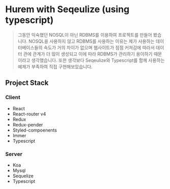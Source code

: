 # Hurem with Seqeulize (using typescript)

>그동안 익숙했던 NOSQL이 아닌 RDBMS를 이용하여 프로젝트를 만들어 봤습니다.
NOSQL을 사용하지 않고 RDBMS를 사용하는 이유는
제가 사용하는 데이터베이스들의 속도가 거의 차이가 없으며 웹사이트가 점점 커져감에 따라서 데이터 관에 관계가 더 많이 생성되고 이에 따라 RDBMS가 관리하기 용이하기 때문이라고 생각했습니다. 또한 생각보다 Seqeulize와 Typescript를 함께 사용하는 예제가 부족하여 직접 구현해보았습니다.

## Project Stack
 
 ### Client
  - React
  - React-router v4
  - Redux
  - Redux-pender
  - Styled-compoenents
  - Immer
  - Typescript

### Server
  - Koa
  - Mysql
  - Sequelize
  - Typescript